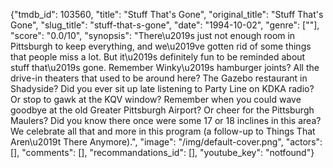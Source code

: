 {"tmdb_id": 103560, "title": "Stuff That's Gone", "original_title": "Stuff That's Gone", "slug_title": "stuff-that-s-gone", "date": "1994-10-02", "genre": [""], "score": "0.0/10", "synopsis": "There\u2019s just not enough room in Pittsburgh to keep everything, and we\u2019ve gotten rid of some things that people miss a lot. But it\u2019s definitely fun to be reminded about stuff that\u2019s gone. Remember Winky\u2019s hamburger joints? All the drive-in theaters that used to be around here? The Gazebo restaurant in Shadyside? Did you ever sit up late listening to Party Line on KDKA radio? Or stop to gawk at the KQV window? Remember when you could wave goodbye at the old Greater Pittsburgh Airport? Or cheer for the Pittsburgh Maulers? Did you know there once were some 17 or 18 inclines in this area? We celebrate all that and more in this program (a follow-up to Things That Aren\u2019t There Anymore).", "image": "/img/default-cover.png", "actors": [], "comments": [], "recommandations_id": [], "youtube_key": "notfound"}